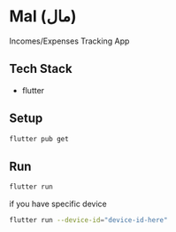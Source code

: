 # Mal (مال)
Incomes/Expenses Tracking App

## Tech Stack
- flutter

## Setup
```sh
flutter pub get
```

## Run
```sh
flutter run
```

if you have specific device
```sh
flutter run --device-id="device-id-here"
```
